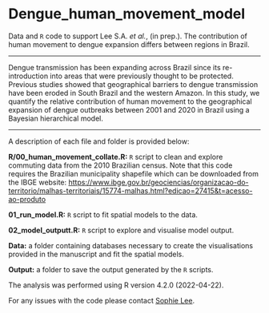 # Dengue_human_movement_model
 
Data and `R` code to support Lee S.A. *et al.*, (in prep.). The contribution of human movement to dengue expansion differs between regions in Brazil.


--------------------------------------------------------------------------------

Dengue transmission has been expanding across Brazil since its re-introduction into areas that were previously thought to be protected. Previous studies showed that geographical barriers to dengue transmission have been eroded in South Brazil and the western Amazon. In this study, we quantify the relative contribution of human movement to the geographical expansion of dengue outbreaks between 2001 and 2020 in Brazil using a Bayesian hierarchical model. 

--------------------------------------------------------------------------------

A description of each file and folder is provided below:

  **R/00_human_movement_collate.R:** `R` script to clean and explore commuting data from the 2010 Brazilian census. Note that this code requires the Brazilian municipality shapefile which can be downloaded from the IBGE website: https://www.ibge.gov.br/geociencias/organizacao-do-territorio/malhas-territoriais/15774-malhas.html?edicao=27415&t=acesso-ao-produto

  **01_run_model.R:** `R` script to fit spatial models to the data.

  **02_model_outputt.R:** `R` script to explore and visualise model output.
  
  **Data:** a folder containing databases necessary to create the visualisations provided in the manuscript and fit the spatial models.
  
  **Output:** a folder to save the output generated by the `R` scripts.

The analysis was performed using R version 4.2.0 (2022-04-22).

For any issues with the code please contact [Sophie Lee](https://www.lshtm.ac.uk/aboutus/people/lee.sophie).


